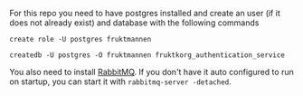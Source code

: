 For this repo you need to have postgres installed and create an user (if it does not already exist) and database with the following commands

`create role -U postgres fruktmannen`

`createdb -U postgres -O fruktmannen fruktkorg_authentication_service`

You also need to install [RabbitMQ](https://www.rabbitmq.com/).
If you don't have it auto configured to run on startup, you can start it with `rabbitmq-server -detached`.